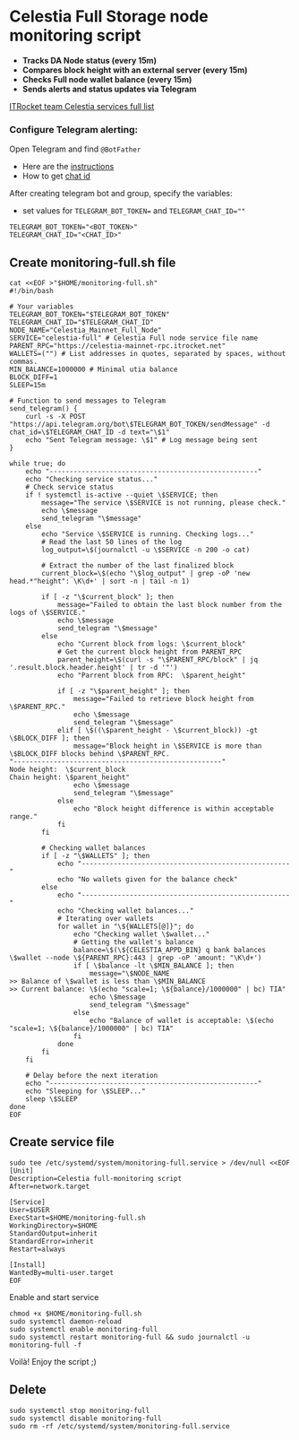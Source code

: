# Celestia Full Storage node monitoring script

- **Tracks DA Node status (every 15m)**
- **Compares block height with an external server (every 15m)**
- **Checks Full node wallet balance (every 15m)**
- **Sends alerts and status updates via Telegram**

[ITRocket team Celestia services full list](https://itrocket.net/services/)

### Configure Telegram alerting:
Open Telegram and find `@BotFather`
- Here are the [instructions](https://sematext.com/docs/integration/alerts-telegram-integration/)
- How to get [chat id](https://stackoverflow.com/questions/32423837/telegram-bot-how-to-get-a-group-chat-id)

After creating telegram bot and group, specify the variables:
- set values for `TELEGRAM_BOT_TOKEN=` and `TELEGRAM_CHAT_ID=""`
~~~
TELEGRAM_BOT_TOKEN="<BOT_TOKEN>"
TELEGRAM_CHAT_ID="<CHAT_ID>"
~~~

## Create monitoring-full.sh file
~~~
cat <<EOF >"$HOME/monitoring-full.sh"
#!/bin/bash

# Your variables
TELEGRAM_BOT_TOKEN="$TELEGRAM_BOT_TOKEN"
TELEGRAM_CHAT_ID="$TELEGRAM_CHAT_ID"
NODE_NAME="Celestia_Mainnet_Full_Node"
SERVICE="celestia-full" # Celestia Full node service file name
PARENT_RPC="https://celestia-mainnet-rpc.itrocket.net"
WALLETS=("") # List addresses in quotes, separated by spaces, without commas.
MIN_BALANCE=1000000 # Minimal utia balance
BLOCK_DIFF=1
SLEEP=15m

# Function to send messages to Telegram
send_telegram() {
    curl -s -X POST "https://api.telegram.org/bot\$TELEGRAM_BOT_TOKEN/sendMessage" -d chat_id=\$TELEGRAM_CHAT_ID -d text="\$1"
    echo "Sent Telegram message: \$1" # Log message being sent
}

while true; do
    echo "----------------------------------------------------"
    echo "Checking service status..."
    # Check service status
    if ! systemctl is-active --quiet \$SERVICE; then
        message="The service \$SERVICE is not running, please check."
        echo \$message
        send_telegram "\$message"
    else
        echo "Service \$SERVICE is running. Checking logs..."
        # Read the last 50 lines of the log
        log_output=\$(journalctl -u \$SERVICE -n 200 -o cat)

        # Extract the number of the last finalized block
        current_block=\$(echo "\$log_output" | grep -oP 'new head.*"height": \K\d+' | sort -n | tail -n 1)

        if [ -z "\$current_block" ]; then
            message="Failed to obtain the last block number from the logs of \$SERVICE."
            echo \$message
            send_telegram "\$message"
        else
            echo "Current block from logs: \$current_block"
            # Get the current block height from PARENT_RPC
            parent_height=\$(curl -s "\$PARENT_RPC/block" | jq '.result.block.header.height' | tr -d '"')
            echo "Parrent block from RPC:  \$parent_height"

            if [ -z "\$parent_height" ]; then
                message="Failed to retrieve block height from \$PARENT_RPC."
                echo \$message
                send_telegram "\$message"
            elif [ \$((\$parent_height - \$current_block)) -gt \$BLOCK_DIFF ]; then
                message="Block height in \$SERVICE is more than \$BLOCK_DIFF blocks behind \$PARENT_RPC. 
"----------------------------------------------------"
Node height:  \$current_block 
Chain height: \$parent_height"
                echo \$message
                send_telegram "\$message"
            else
                echo "Block height difference is within acceptable range."
            fi
        fi

        # Checking wallet balances
        if [ -z "\$WALLETS" ]; then
            echo "----------------------------------------------------"
            echo "No wallets given for the balance check"
        else
            echo "----------------------------------------------------"
            echo "Checking wallet balances..."
            # Iterating over wallets
            for wallet in "\${WALLETS[@]}"; do
                echo "Checking wallet \$wallet..."
                # Getting the wallet's balance
                balance=\$(\${CELESTIA_APPD_BIN} q bank balances \$wallet --node \${PARENT_RPC}:443 | grep -oP 'amount: "\K\d+')
                if [ \$balance -lt \$MIN_BALANCE ]; then
                    message="\$NODE_NAME 
>> Balance of \$wallet is less than \$MIN_BALANCE
>> Current balance: \$(echo "scale=1; \${balance}/1000000" | bc) TIA"
                    echo \$message
                    send_telegram "\$message"
                else
                    echo "Balance of wallet is acceptable: \$(echo "scale=1; \${balance}/1000000" | bc) TIA"
                fi
            done
        fi
    fi
    
    # Delay before the next iteration
    echo "----------------------------------------------------"
    echo "Sleeping for \$SLEEP..."
    sleep \$SLEEP
done
EOF
~~~

## Create service file

~~~
sudo tee /etc/systemd/system/monitoring-full.service > /dev/null <<EOF
[Unit]
Description=Celestia full-monitoring script
After=network.target

[Service]
User=$USER
ExecStart=$HOME/monitoring-full.sh
WorkingDirectory=$HOME
StandardOutput=inherit
StandardError=inherit
Restart=always

[Install]
WantedBy=multi-user.target
EOF
~~~

Enable and start service
~~~
chmod +x $HOME/monitoring-full.sh
sudo systemctl daemon-reload
sudo systemctl enable monitoring-full
sudo systemctl restart monitoring-full && sudo journalctl -u monitoring-full -f
~~~

Voilà! Enjoy the script ;)

## Delete
~~~
sudo systemctl stop monitoring-full
sudo systemctl disable monitoring-full
sudo rm -rf /etc/systemd/system/monitoring-full.service
~~~
